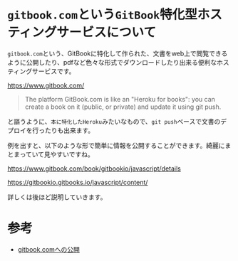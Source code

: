 # `gitbook.com`という`GitBook`特化型ホスティングサービスについて

`gitbook.com`という、GitBookに特化して作られた、文書をweb上で閲覧できるように公開したり、pdfなど色々な形式でダウンロードしたり出来る便利なホスティングサービスです。

https://www.gitbook.com/

> The platform GitBook.com is like an "Heroku for books": you can create a book on it (public, or private) and update it using git push.

と謳うように、`本に特化したHeroku`みたいなもので、`git push`ベースで文書のデプロイを行ったりも出来ます。


例を出すと、以下のような形で簡単に情報を公開することができます。綺麗にまとまっていて見やすいですね。

https://www.gitbook.com/book/gitbookio/javascript/details

https://gitbookio.gitbooks.io/javascript/content/

詳しくは後ほど説明していきます。

# 参考

* [gitbook.comへの公開](../gitbook.com/README.md)
